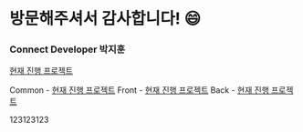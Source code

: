 # 방문해주셔서 감사합니다! 😄  

### Connect Developer 박지훈  

[현재 진행 프로젝트](https://github.com/users/HeroNoah/projects/5)

Common - [현재 진행 프로젝트](https://github.com/users/HeroNoah/projects/5)
Front - [현재 진행 프로젝트](https://github.com/users/HeroNoah/projects/5)
Back - [현재 진행 프로젝트](https://github.com/users/HeroNoah/projects/5)


<!--
**HeroNoah/heronoah** is a ✨ _special_ ✨ repository because its `README.md` (this file) appears on your GitHub profile.

Here are some ideas to get you started:

- 🔭 I’m currently working on ...
- 🌱 I’m currently learning ...
- 👯 I’m looking to collaborate on ...
- 🤔 I’m looking for help with ...
- 💬 Ask me about ...
- 📫 How to reach me: ...
- 😄 Pronouns: ...
- ⚡ Fun fact: ...
-->

123123123
